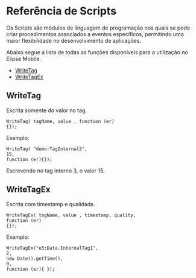 # Referência de Scripts

  Os Scripts são módulos de linguagem de programação nos quais se pode criar procedimentos associados a eventos específicos, permitindo uma maior flexibilidade no desenvolvimento de aplicações.

  Abaixo segue a lista de todas as funções disponíveis para a utilização no Elipse Mobile.

* [WriteTag](##WriteTag)
* [WriteTagEx](##WriteTagEx)

## WriteTag 
Escrita somente do valor no tag.

```
WriteTag( tagName, value , function (er) 
{});
```

Exemplo:
```
WriteTag( "demo:TagInternal3",
15,
function (er){});
```
Escrevendo no tag interno 3, o valor 15.

## WriteTagEx 
Escrita com timestamp e qualidade.

```
WriteTagEx( tagName, value , timestamp, quality, 
function (er) 
{});
```

Exemplo:
```
WriteTagEx("e3:Data.InternalTag1", 
2,
new Date().getTime(), 
0,
function (er){ });
```
